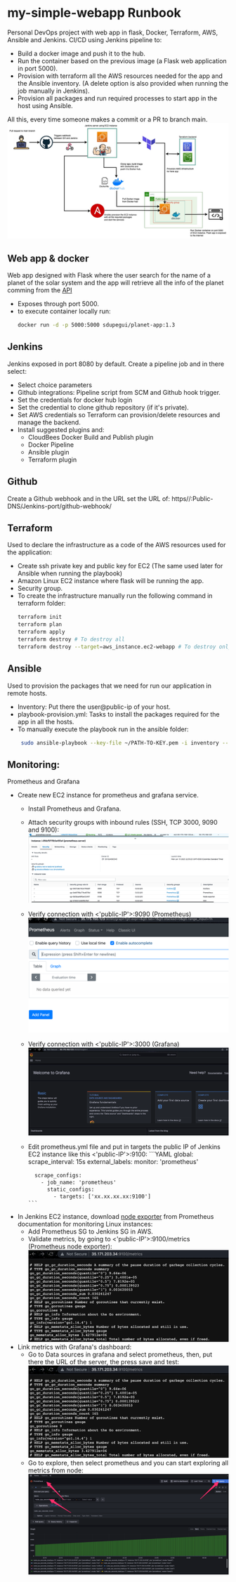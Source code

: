# my-simple-webapp Runbook
Personal DevOps project with web app in flask, Docker, Terraform, AWS, Ansible and Jenkins.
CI/CD using Jenkins pipeline to:
- Build a docker image and push it to the hub.
- Run the container based on the previous image (a Flask web application in port 5000).
- Provision with terraform all the AWS resources needed for the app and the Ansible inventory. (A delete option is also provided when running the job manually in Jenkins).
- Provision all packages and run required processes to start app in the host using Ansible.

All this, every time someone makes a commit or a PR to branch main.
![diagram](images/flask-web-app.jpg)
 
## Web app & docker
Web app designed with Flask where the user search for the name of a planet of the solar system and the app will retrieve all the info of the planet comming from the [API](https://api.le-systeme-solaire.net/swagger/)
- Exposes through port 5000.
- to execute container locally run: 
    ```sh
    docker run -d -p 5000:5000 sdupegui/planet-app:1.3
    ```
    
## Jenkins
Jenkins exposed in port 8080 by default. Create a pipeline job and in there select: 
- Select choice parameters
- Github integrations: Pipeline script from SCM and Github hook trigger.
- Set the credentials for docker hub login
- Set the credential to clone github repository (if it's private).
- Set AWS credentials so Terraform can provision/delete resources and manage the backend.
- Install suggested plugins and: 
  - CloudBees Docker Build and Publish plugin
  - Docker Pipeline
  - Ansible plugin
  - Terraform plugin


## Github
Create a Github webhook and in the URL set the URL of: https//:Public-DNS/Jenkins-port/github-webhook/

## Terraform
Used to declare the infrastructure as a code of the AWS resources used for the application:
- Create ssh private key and public key for EC2 (The same used later for Ansible when running the playbook)
- Amazon Linux EC2 instance where flask will be running the app.
- Security group.
- To create the infrastructure manually run the following command in terraform folder:
    ```sh
    terraform init
    terraform plan
    terraform apply
    terraform destroy # To destroy all
    terraform destroy --target=aws_instance.ec2-webapp # To destroy only the ec2 (app)
    ```

## Ansible
Used to provision the packages that we need for run our application in remote hosts.
- Inventory: Put there the user@public-ip of your host.
- playbook-provision.yml: Tasks to install the packages required for the app in all the hosts.
- To manually execute the playbook run in the ansible folder:
   ```sh
    sudo ansible-playbook --key-file ~/PATH-TO-KEY.pem -i inventory --ask-become-pass playbook.yml       
   ```

## Monitoring: 
Prometheus and Grafana
- Create new EC2 instance for prometheus and grafana service.
    - Install Prometheus and Grafana.
    - Attach security groups with inbound rules (SSH, TCP 3000, 9090 and 9100):
    ![SG](./images/SG.png)
    - Verify connection with <'public-IP'>:9090 (Prometheus)
    ![PC](./images/prometheus-connection.png)
    - Verify connection with <'public-IP'>:3000 (Grafana)
    ![PC](./images/grafana-connection.png)
    - Edit prometheus.yml file and put in targets the public IP of Jenkins EC2 instance like this <'public-IP'>:9100:
          ```YAML
            global:
              scrape_interval: 15s
              external_labels:
                monitor: 'prometheus'

            scrape_configs:
              - job_name: 'prometheus'
                static_configs:
                  - targets: ['xx.xx.xx.xx:9100']
          ```
- In Jenkins EC2 instance, download [node exporter](https://prometheus.io/docs/guides/node-exporter/) from Prometheus documentation for monitoring Linux instances:
    - Add Prometheus SG to Jenkins SG in AWS.
    - Validate metrics, by going to <'public-IP'>:9100/metrics (Prometheus node exporter):
    ![metrics](./images/metrics.png)
- Link metrics with Grafana's dashboard:
    - Go to Data sources in grafana and select prometheus, then, put there the URL of the server, the press save and test:
    ![metrics](./images/metrics.png)
    - Go to explore, then select prometheus and you can start exploring all metrics from node:
    ![explore](./images/explore.png)